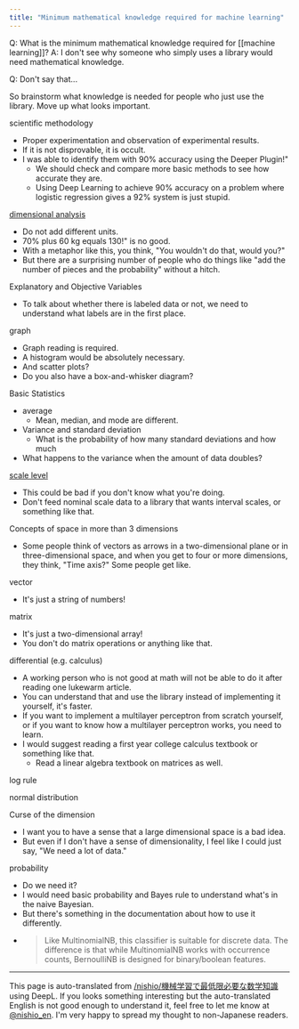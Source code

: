 ```yaml
---
title: "Minimum mathematical knowledge required for machine learning"
---
```


Q: What is the minimum mathematical knowledge required for [[machine learning]]?
A: I don't see why someone who simply uses a library would need mathematical knowledge.

Q: Don't say that...

So brainstorm what knowledge is needed for people who just use the library.
Move up what looks important.

scientific methodology
- Proper experimentation and observation of experimental results.
- If it is not disprovable, it is occult.
- I was able to identify them with 90% accuracy using the Deeper Plugin!"
    - We should check and compare more basic methods to see how accurate they are.
    - Using Deep Learning to achieve 90% accuracy on a problem where logistic regression gives a 92% system is just stupid.

[dimensional analysis](https://ja.wikipedia.org/wiki/%E6%AC%A1%E5%85%83%E8%A7%A3%E6%9E%90)
- Do not add different units.
- 70% plus 60 kg equals 130!" is no good.
- With a metaphor like this, you think, "You wouldn't do that, would you?"
- But there are a surprising number of people who do things like "add the number of pieces and the probability" without a hitch.

Explanatory and Objective Variables
- To talk about whether there is labeled data or not, we need to understand what labels are in the first place.

graph
- Graph reading is required.
- A histogram would be absolutely necessary.
- And scatter plots?
- Do you also have a box-and-whisker diagram?

Basic Statistics
- average
    - Mean, median, and mode are different.
- Variance and standard deviation
    - What is the probability of how many standard deviations and how much
- What happens to the variance when the amount of data doubles?

[scale level](https://ja.wikipedia.org/wiki/%E5%B0%BA%E5%BA%A6%E6%B0%B4%E6%BA%96)
- This could be bad if you don't know what you're doing.
- Don't feed nominal scale data to a library that wants interval scales, or something like that.

Concepts of space in more than 3 dimensions
- Some people think of vectors as arrows in a two-dimensional plane or in three-dimensional space, and when you get to four or more dimensions, they think, "Time axis?" Some people get like.

vector
- It's just a string of numbers!

matrix
- It's just a two-dimensional array!
- You don't do matrix operations or anything like that.

differential (e.g. calculus)
- A working person who is not good at math will not be able to do it after reading one lukewarm article.
- You can understand that and use the library instead of implementing it yourself, it's faster.
- If you want to implement a multilayer perceptron from scratch yourself, or if you want to know how a multilayer perceptron works, you need to learn.
- I would suggest reading a first year college calculus textbook or something like that.
    - Read a linear algebra textbook on matrices as well.

log rule

normal distribution

Curse of the dimension
- I want you to have a sense that a large dimensional space is a bad idea.
- But even if I don't have a sense of dimensionality, I feel like I could just say, "We need a lot of data."

probability
- Do we need it?
- I would need basic probability and Bayes rule to understand what's in the naive Bayesian.
- But there's something in the documentation about how to use it differently.
- > Like MultinomialNB, this classifier is suitable for discrete data. The difference is that while MultinomialNB works with occurrence counts, BernoulliNB is designed for binary/boolean features.

---
This page is auto-translated from [/nishio/機械学習で最低限必要な数学知識](https://scrapbox.io/nishio/機械学習で最低限必要な数学知識) using DeepL. If you looks something interesting but the auto-translated English is not good enough to understand it, feel free to let me know at [@nishio_en](https://twitter.com/nishio_en). I'm very happy to spread my thought to non-Japanese readers.